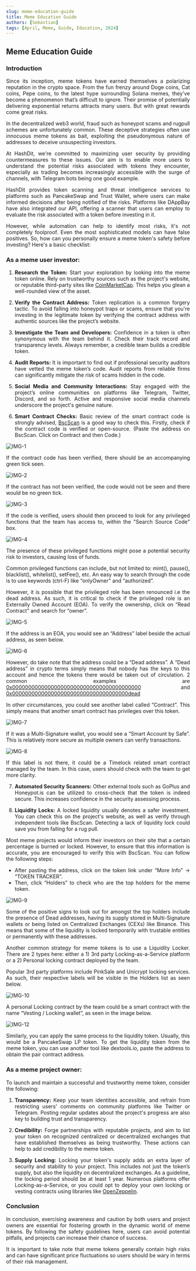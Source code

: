 ```yaml
---
slug: meme-education-guide
title: Meme Education Guide
authors: [Sebastian]
tags: [April, Meme, Guide, Education, 2024]
---
```

<div align="justify">

## Meme Education Guide

### Introduction

Since its inception, meme tokens have earned themselves a polarizing reputation in the crypto space. From the fun frenzy around Doge coins, Cat coins, Pepe coins, to the latest hype surrounding Solana memes, they've become a phenomenon that’s difficult to ignore. Their promise of potentially delivering exponential returns attracts many users. But with great rewards come great risks.

In the decentralized web3 world, fraud such as honeypot scams and rugpull schemes are unfortunately common. These deceptive strategies often use innocuous meme tokens as bait, exploiting the pseudonymous nature of addresses to deceive unsuspecting investors. 

At HashDit, we're committed to maximizing user security by providing countermeasures to these issues. Our aim is to enable more users to understand the potential risks associated with tokens they encounter, especially as trading becomes increasingly accessible with the surge of channels, with Telegram bots being one good example. 

HashDit provides token scanning and threat intelligence services to platforms such as PancakeSwap and Trust Wallet, where users can make informed decisions after being notified of the risks. Platforms like DAppBay have also integrated our API, offering a scanner that users can employ to evaluate the risk associated with a token before investing in it.

However, while automation can help to identify most risks, it's not completely foolproof. Even the most sophisticated models can have false positives. So, how can you personally ensure a meme token's safety before investing? Here's a basic checklist:

### As a meme user investor:

1. **Research the Token:** Start your exploration by looking into the meme token online. Rely on trustworthy sources such as the project's website, or reputable third-party sites like [CoinMarketCap](https://coinmarketcap.com/view/memes/). This helps you glean a well-rounded view of the asset.

2. **Verify the Contract Address:** Token replication is a common forgery tactic. To avoid falling into honeypot traps or scams, ensure that you're investing in the legitimate token by verifying the contract address with authentic sources like the project’s website. 

3. **Investigate the Team and Developers:** Confidence in a token is often synonymous with the team behind it. Check their track record and transparency levels. Always remember, a credible team builds a credible token.

4. **Audit Reports:** It is important to find out if professional security auditors have vetted the meme token’s code. Audit reports from reliable firms can significantly mitigate the risk of scams hidden in the code.

5. **Social Media and Community Interactions:** Stay engaged with the project’s online communities on platforms like Telegram, Twitter, Discord, and so forth. Active and responsive social media channels underscore the project's genuine nature.

6. **Smart Contract Checks:** Basic review of the smart contract code is strongly advised, [BscScan](https://bscscan.com/) is a good way to check this. Firstly, check if the contract code is verified or open-source. (Paste the address on BscScan. Click on Contract and then Code.)

![IMG-1](./2024-04-04-images/1.png)

If the contract code has been verified, there should be an accompanying green tick seen.

![IMG-2](./2024-04-04-images/2.png)

If the contract has not been verified, the code would not be seen and there would be no green tick.

![IMG-3](./2024-04-04-images/3.png)
 
If the code is verified, users should then proceed to look for any privileged functions that the team has access to, within the "Search Source Code" box.

![IMG-4](./2024-04-04-images/4.png)

The presence of these privileged functions might pose a potential security risk to investors, causing loss of funds.

Common privileged functions can include, but not limited to: mint(), pause(), blacklist(), whitelist(), setFee(), etc. An easy way to search through the code is to use keywords (ctrl-F) like “onlyOwner” and “authorized”. 

However, it is possible that the privileged role has been renounced i.e the dead address. As such, it is critical to check if the privileged role is an Externally Owned Account (EOA). To verify the ownership, click on “Read Contract” and search for “owner”.

![IMG-5](./2024-04-04-images/5.png)

If the address is an EOA, you would see an “Address” label beside the actual address, as seen below.

![IMG-6](./2024-04-04-images/6.png)

However, do take note that the address could be a “Dead address”. A “Dead address” in crypto terms simply means that nobody has the keys to this account and hence the tokens there would be taken out of circulation. 2 common examples are 
[0x0000000000000000000000000000000000000000](https://bscscan.com/address/0x0000000000000000000000000000000000000000) and [0x000000000000000000000000000000000000dead](https://bscscan.com/address/0x000000000000000000000000000000000000dead)


In other circumstances, you could see another label called “Contract”. This simply means that another smart contract has privileges over this token. 

![IMG-7](./2024-04-04-images/7.png)

If it was a Multi-Signature wallet, you would see a “Smart Account by Safe”. This is relatively more secure as multiple owners can verify transactions.

![IMG-8](./2024-04-04-images/8.png)

If this label is not there, it could be a Timelock related smart contract managed by the team. In this case, users should check with the team to get more clarity. 

7. **Automated Security Scanners:** Other external tools such as GoPlus and Honeypot.is can be utilized to cross-check that the token is indeed secure. This increases confidence in the security assessing process.

8. **Liquidity Locks:** A locked liquidity usually denotes a safer investment. You can check this on the project's website, as well as verify through independent tools like BscScan. Detecting a lack of liquidity lock could save you from falling for a rug pull. 

Most meme projects would inform their investors on their site that a certain percentage is burned or locked. However, to ensure that this information is accurate, you are encouraged to verify this with BscScan. You can follow the following steps:

* After pasting the address, click on the token link under “More Info” -> “TOKEN TRACKER”. 
* Then, click “Holders” to check who are the top holders for the meme token.

![IMG-9](./2024-04-04-images/9.png)

Some of the positive signs to look out for amongst the top holders include the presence of Dead addresses, having its supply stored in Multi-Signature wallets or being listed on Centralized Exchanges (CEXs) like Binance. This means that some of the liquidity is locked temporarily with trustable entities or permanently with these addresses.

Another common strategy for meme tokens is to use a Liquidity Locker. There are 2 types here: either a 1) 3rd party Locking-as-a-Service platform or a 2) Personal locking contract deployed by the team.

Popular 3rd party platforms include PinkSale and Unicrypt locking services. As such, their respective labels will be visible in the Holders list as seen below.  

![IMG-10](./2024-04-04-images/10.png)

A personal Locking contract by the team could be a smart contract with the name “Vesting / Locking wallet”, as seen in the image below.

![IMG-12](./2024-04-04-images/12.png)

Similarly, you can apply the same process to the liquidity token. Usually, this would be a PancakeSwap LP token. To get the liquidity token from the meme token, you can use another tool like dextools.io, paste the address to obtain the pair contract address.

### As a meme project owner:

To launch and maintain a successful and trustworthy meme token, consider the following:

1. **Transparency:** Keep your team identities accessible, and refrain from restricting users' comments on community platforms like Twitter or Telegram. Posting regular updates about the project's progress are also key to building trust and transparency.

2. **Credibility:** Forge partnerships with reputable projects, and aim to list your token on recognized centralized or decentralized exchanges that have established themselves as being trustworthy. These actions can help to add credibility to the meme token.


3. **Supply Locking:** Locking your token's supply adds an extra layer of security and stability to your project. This includes not just the token’s supply, but also the liquidity on decentralized exchanges. As a guideline, the locking period should be at least 1 year. Numerous platforms offer Locking-as-a-Service, or you could opt to deploy your own locking or vesting contracts using libraries like [OpenZeppelin](https://github.com/OpenZeppelin/openzeppelin-contracts/blob/master/contracts/finance/VestingWallet.sol).

### Conclusion

In conclusion, exercising awareness and caution by both users and project owners are essential for fostering growth in the dynamic world of meme tokens. By following the safety guidelines here, users can avoid potential pitfalls, and projects can increase their chance of success. 

It is important to take note that meme tokens generally contain high risks and can have significant price fluctuations so users should be wary in terms of their risk management.

</div>